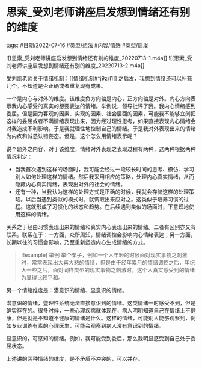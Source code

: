 # 思索_受刘老师讲座启发想到情绪还有别的维度


tags: #日期/2022-07-16 #类型/想法 #内容/情感 #类型/启发 




![[思索_受刘老师讲座启发想到情绪还有别的维度_20220713-1.m4a]]
![[思索_受刘老师讲座启发想到情绪还有别的维度_20220713-2.m4a]]

受刘凯老师关于情绪机制：[[情绪机制#^j9zrl1]]  之启发，我想到情绪还可以补充几个。不知道是否正确或者重复现有成果。

一个是内心与对外的维度。该维度负方向轴是内心，正方向轴是对外。内心方向表示我内心感受的真实的想要表达的情绪。举例说，领导批评了我。我内心情绪感到委屈。但是因为客观的因素、实现的因素、社会层面的因素，可能我不能够立刻把这样的委屈或者不满情绪表现出来，因为经过理性思考，如果直接表现内心情绪会对我造成不利影响。于是我就理性地控制自己的情绪。于是我对外表现出来的情绪为内疚和诚恳认错姿态。但是，这个怎么用情绪表示呢？

说个题外之内容，对于该维度，情绪对外表现之表现过程有两种，这两种根据两种情况判定：
- 当我首次遇到这样的场面时，我可能会经过一段较长时间的思考、模仿、学习别人如何处理这样的情绪。然后我采用相应的策略，处理内心真实情绪，从而隐藏内心真实情绪，表现出对外的社会的情绪。
- 还有一种，当我认为这样的处理方式是正确的时候，我就会存储这样的处理策略。以后当遇到类似的模式时，就调取出来应对之。这类似于培养习惯的过程。这就形成了习惯化的状态和趋势。在后续遇到类似的场面时，下意识地使用这样的情绪。

关系之于经由习惯表现出来的情绪和真实内心表现出来的情绪。二者有区别亦又有联系。联系在于：一方面，众所周知，情绪调控会影响内心情绪表达；另一方面，长期以往的习惯会影响，乃至重新塑造内心生成情绪的方式。


> [!example] 举例
举个栗子，例如一个人年轻的时候面对现实事物之刺激时，常常表现出大喜大悲的情绪，但是由于经年累月的情绪调控之后，年纪大一些之后，面对同样类型的现实事物之刺激时，这个人真实感受到的情绪为显得比较平和。


另一个情绪维度是：潜意识的情绪、显意识的情绪。

潜意识的情绪，暨理性系统无法直接意识到的情绪。这类情绪一时感受不到，但是确实存在的。很多时候，一些心理疾病就体现在，病人明明知道自己在情绪上不健康，但是就是不知道不健康的情绪是什么。这样的情绪，可能别人能够观察到，例如专业训练有素的心理医生，可能会观察到病人没有意识到的情绪。

显意识的，可感知的情绪。例如，我可能受到委屈，那么我明显感受到自己处于委屈状态。

上述讲的两种情绪的维度，是不矛盾不冲突的，可以并存。
